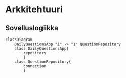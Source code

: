 # Arkkitehtuuri

## Sovelluslogiikka

```mermaid
classDiagram
	DailyQuestionsApp "1" -> "1" QuestionRepository
	class DailyQuestionsApp{
		repository
		}
	class QuestionRepository{
		connection
		}
```
